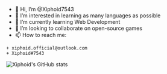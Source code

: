 - 👋 Hi, I’m @Xiphoid7543
- 👀 I’m interested in learning as many languages as possible
- 🌱 I’m currently learning Web Development
- 💞️ I’m looking to collaborate on open-source games
- 📫 How to reach me:
```
+ xiphoid.official@outlook.com
+ Xiphoid#7543
```
![Xiphoid's GitHub stats](https://github-readme-stats.vercel.app/api?username=Xiphoid7543&show_icons=true&theme=radical)
